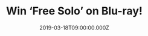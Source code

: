 ---
campaign-uuid: "c-07cf45df-3728-4dab-96c3-4d7a12a591a1"
type: "Preview"
category: "Entertainment"
date: "2019-03-18T09:00:00.000Z"
end-date: "2019-04-18T23:59:00.000Z"
disable-form: false
is_promoted: false
has_entry_page: true
title: "Win ‘Free Solo’ on Blu-ray!"
competition-description: "<p>From award-winning documentary filmmaker E. Chai Vasarhelyi\
  \ and world-renowned photographer and mountaineer Jimmy Chin, the directors of Meru,\
  \ comes Free Solo a stunning, intimate and unflinching portrait of free soloist\
  \ climber Alex Honnold, as he prepares to achieve his lifelong dream: climbing the\
  \ face of the world s most famous rock...the 3,200-foot El Capitan in Yosemite National\
  \ Park...without a rope.</p>\n<p>We are giving away a copy of this incredible documentary\
  \ to one lucky member to win. Want it? Click below for a chance to win.</p>\n"
hero-header: "Win ‘Free Solo’ on Blu-ray!"
terms-confirmation: "N/A"
banner-img: "https://assets.expresslyapp.com/asset-a7b86a81-d557-4c1d-bc60-7fb4e53ef4e9.jpg"
logo-left-href: "aaa.nme.com"
logo-left-image: "https://assets.expresslyapp.com/asset-04639d64-35fd-4460-a2f3-1116594b824c.jpg"
logo-left-title: "NME AAA"
bg-image-hero: "https://assets.expresslyapp.com/asset-dbd6b065-a62b-44ad-923a-6f3034169957.jpg"
bg-image-first: "https://assets.expresslyapp.com/asset-4b73de2b-f824-4550-8ce8-73048b7aebd0.jpg"
section1-content: "<p>Free Solo is an edge-of-your seat thriller and an inspiring\
  \ portrait of an athlete who challenges both his body and his beliefs on a quest\
  \ to triumph over the impossible, revealing the personal toll of excellence. As\
  \ the climber begins his training, the armor of invincibility he s built up over\
  \ decades unexpectedly breaks apart when Honnold begins to fall in love, threatening\
  \ his focus and giving way to injury and setbacks. Vasarhelyi and Chin succeed in\
  \ beautifully capturing deeply human moments with Honnold as well as the death-defying\
  \ climb with exquisite artistry and masterful, vertigo-inducing camerawork. The\
  \ result is a triumph of the human spirit that represents a miraculous opportunity\
  \ for the rest of us to experience the human sublime.</p>\n<p>Enter the form below\
  \ for a chance of taking ‘Free Solo’ on Blu-ray now. Good luck!</p>\n"
entry-title: "Win ‘Free Solo’ on Blu-ray!"
entry-content: "<p>Enter the draw to win ‘Free Solo’ on Blu-ray by entering below\
  \ before 23:59 on 18th of April 2019.</p>\n"
has-winner: false
prize-description: "‘Free Solo’ on Blu-ray."
special-conditions: "Multiple entries are allowed up to one every day\r\nThis competition\
  \ is also available on: http://club.expressly.io/competitons/\r\nfree-solo-blu-ray-giveaway"
country-restrictions:
- "GB"
---